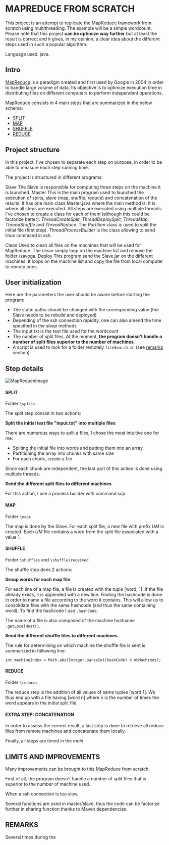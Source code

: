 # MAPREDUCE FROM SCRATCH

This project is an attempt to replicate the MapReduce framework from scratch using multithreading. The example will be a simple wordcount.
Please note that this project __can be optimize way further__ but at least the result is correct and it gives, in my opinion, a clear idea about the different steps used in such a popular algorithm.

Language used: java.

## Intro

[MapReduce](https://en.wikipedia.org/wiki/MapReduce) is a paradigm created and first used by Google in 2004 in order to handle large volume of data. Its objective is to optimize execution time in distributing files on different computers to perform independent operations.

MapReduce consists in 4 main steps that are summarized in the below schema:
<!-- TOC -->
- [SPLIT](#split)
- [MAP](#map)
- [SHUFFLE](#shuffle)
- [REDUCE](#reduce)
<!-- /TOC -->

## Project structure

In this project, I've chosen to separate each step on purpose, in order to be able to measure each step running time.

The project is structured in different programs:

Slave
The Slave is responsible for computing three steps on the machine it is launched.
Master
This is the main program used to launched the execution of splits, slave (map, shuffle, reduce) and concatenation of the results.
It has one main class Master.java where the main method is. It is where all steps are executed.
All steps are executed using multiple threads: I've chosen to create a class for each of them (although this could be factorize better):
_ThreadCreateSplit_, _ThreadDeploySplit_, _ThreadMap_, _ThreadShuffle_ and _ThreadReduce_. The _Partition_ class is used to split the initial file (first step). _ThreadProcessBuilder_ is the class allowing to send linux command in ssh.

Clean
Used to clean all files on the machines that will be used for MapReduce. The clean simply loop on the machine list and remove the folder /savoga.
Deploy
This program send the Slave.jar on the different machines. It loops on the machine list and copy the file from local computer to remote ones.

## User initialization

Here are the parameters the user should be aware before starting the program:
- The static paths should be changed with the corresponding value (the Slave needs to be rebuild and deployed)
- Depending of the ssh connection rapidity, one can also amend the time specified in the *sleep* methods
- The input.txt is the text file used for the wordcount
- The number of split files. At the moment, **the program doesn't handle a number of split files superior to the number of machines**.
- A script is used to look for a folder remotely ```fileSearch.sh``` (see [remarks](#remarks) section)

## Step details

![MapReduceImage](https://github.com/savoga/various_projects/blob/master/MapReduce/MapReducePic.png)

#### SPLIT

Folder ```\splits```

The split step consist in two actions:

__Split the initial text file "input.txt" into multiple files__

There are numerous ways to split a files, I chose the most intuitive one for me:
- Spliting the initial file into words and putting them into an array
- Partitioning the array into chunks with same size
- For each chunk, create a file

Since each chunk are independent, the last part of this action is done using multiple threads.

__Send the different split files to different machines__

For this action, I use a process builder with command *scp*.

#### MAP

Folder ```\maps```

The map is done by the Slave. For each split file, a new file with prefix *UM* is created. Each *UM* file contains a word from the split file associated with a value 1. 

#### SHUFFLE

Folder ```\shuffles``` and ```\shufflesreceived```

The shuffle step does 2 actions:

__Group words for each map file__

For each line of a map file, a file is created with the tuple [word, 1]. If the file already exists, it is appended with a new line. Finding the hashcode is done in order to name a file according to the word it contains. This will allow us to consolidate files with the same hashcode (and thus the same containing word). To find the hashcode I use ```.hashCode```.

The name of a file is also composed of the machine hostname ```.getLocalHost()```.

__Send the different shuffle files to different machines__

The rule for determining on which machine the shuffle file is sent is summarized in following line: 

```int machineIndex = Math.abs(Integer.parseInt(hashCode) % nbMachines);```

#### REDUCE

Folder ```\reduces```

The reduce step is the addition of all values of same tuples [word 1]. We thus end up with a file having [word n] where *n* is the number of times the word appears in the initial split file.

#### EXTRA STEP: CONCATENATION

In order to assess the correct result, a last step is done to retrieve all reduce files from remote machines and concatenate them locally.


Finally, all steps are timed in the *main*

## LIMITS AND IMPROVEMENTS

Many improvements can be brought to this MapReduce from scratch. 

First of all, the program doesn't handle a number of split files that is superior to the number of machine used.

When a ssh connection is too slow, 

Several functions are used in master/slave, thus the code can be factorize further in sharing function thanks to Maven dependencies.

## REMARKS

Several times during the 
